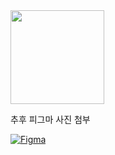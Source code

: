 
<a href="https://www.figma.com/board/vNSyyuUHtUQPNgd1VoVvOP/%EB%A9%94%EB%AA%A8%EC%9E%A5-%EB%A7%8C%EB%93%A4%EA%B8%B0?node-id=0-1&p=f&t=2HB61z5l71xCK05o-0">
  <img src="https://img.shields.io/badge/Figma-Link-333333?style=flat&logo=figma&logoColor=white" width="150" />
</a>




추후 피그마 사진 첨부



[![Figma](https://img.shields.io/badge/Figma-Link-333333?style=flat&logo=figma&logoColor=white)](https://www.figma.com/board/vNSyyuUHtUQPNgd1VoVvOP/%EB%A9%94%EB%AA%A8%EC%9E%A5-%EB%A7%8C%EB%93%A4%EA%B8%B0?node-id=0-1&p=f&t=2HB61z5l71xCK05o-0)
